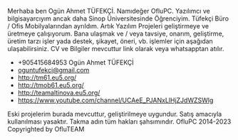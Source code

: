 Merhaba ben Ogün Ahmet TÜFEKÇİ. Namıdeğer OfluPC. Yazılımcı ve bilgisayarcıyım ancak daha Sinop Üniversitesinde Öğrenciyim. Tüfekçi Büro / Ofis Mobilyalarından ayrıldım. Artık Yazılım Projeleri geliştirmeye ve üretmeye çalışıyorum. Bana ulaşmak ve / veya tavsiye, onarım, geliştirme, üretim tarzı işler yada destek, şikayet, öneri, vb. işlemler için aşağıdan ulaşabilirsiniz. CV ve Bilgiler mevcuttur link olarak veya whatsapptan atılır.
- +905415684953 Ogün Ahmet TÜFEKÇİ
- oguntufekci@gmail.com
- http://tm61.eu5.org/
- http://tmob61.eu5.org/
- http://teamaltinova.eu5.org/
- https://www.youtube.com/channel/UCAeE_PJANxLlHjZJdWZSWlg

Eski projelerim burada mevcuttur, geliştirilmeye uygundur. Satış amacıyla kullanılması yasaktır. Takma adın tüm hakları şahsımındır. OfluPC 2014-2023 Copyrighted by OfluTEAM 
